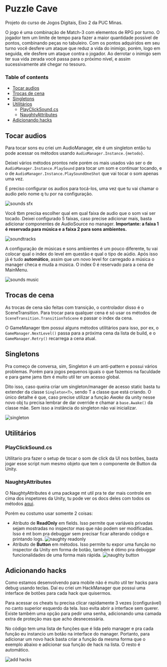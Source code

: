 # Puzzle Cave
Projeto do curso de Jogos Digitais, Eixo 2 da PUC Minas.

O jogo é uma combinação de Match-3 com elementos de RPG por turno. O jogador tem um limite de tempo para fazer a maior quantidade possível de pontos, combinando peças no tabuleiro. Com os pontos adquiridos em seu turno você desfere um ataque que reduz a vida do inimigo, porém, logo em seguida, ele desfere um ataque contra o jogador. Ao derrotar o inimigo sem ter sua vida zerada você passa para o próximo nível, e assim sucessivamente até chegar no tesouro.​

### Table of contents
- [Tocar audios](#tocar-audios)
- [Trocas de cena](#trocas-de-cena)
- [Singletons](#singletons)
- [Utilitários](#utilitários)
  - [PlayClickSound.cs](#playclicksoundcs)
  - [NaughtyAttributes](#naughtyattributes)
- [Adicionando hacks](#adicionando-hacks)

## Tocar audios
Para tocar sons eu criei um AudioManager, ele é um singleton então tu pode acessar os métodos usando `AudioManager.Instance.{metodo}`.

Deixei vários métodos prontos nele porém os mais usados vão ser o de `AudioManager.Instance.PlaySound` para tocar um som e continuar tocando, e o de `AudioManager.Instance.PlaySoundOneShot` que vai tocar o som apenas uma vez.

É preciso configurar os audios para tocá-los, uma vez que tu vai chamar o audio pelo nome q tu por na configuração.

![sounds sfx](RepoImgs/soundsfx.png)

Você tbm precisa escolher qual em qual faixa de audio que o som vai ser tocado. Deixei configurado 5 faixas, caso precise adicionar mais, basta adicionar componentes de AudioSource no manager. **Importante: a faixa 1 é reservada para música e a faixa 2 para sons ambientes.**

![soundtracks](RepoImgs/soundtracks.png)

A configuração de músicas e sons ambientes é um pouco diferente, tu vai colocar qual o index do level em questão e qual o tipo de aúdio. Após isso já é tudo **automático**, assim que um novo level for carregado a música o manager checa e muda a música. O index 0 é reservado para a cena de MainMenu.

![sounds music](RepoImgs/soundmusic.png)

## Trocas de cena
As trocas de cena são feitas com transição, o controlador disso é o SceneTransition. Para trocar para qualquer cena é só usar os métodos de `SceneTransition.TransitionToScene` e passar o index da cena.

O GameManager tbm possui alguns métodos utilitários para isso, por ex, o `GameManager.NextLevel()` passa para a próxima cena da lista de build, e o `GameManager.Retry()` recarrega a cena atual.

## Singletons
Pra começo de conversa, sim, Singleton é um anti-pattern e possui vários problemas. Porém para jogos pequenos iguais o que fazemos na faculdade e para game jams tbm é muito util ter um acesso global.

Dito isso, caso queira criar um singleton/manager de acesso static basta tu extender da classe `Singleton<T>`, sendo T a classe que está criando. O único detalhe é que, caso precise utilizar a função *Awake* da unity nesse novo obj tu precisa lembrar de dar override e chamar a `base.Awake()` da classe mãe. Sem isso a instância do singleton não vai inicializar.

![singleton](RepoImgs/singleton.png)

## Utilitários

### PlayClickSound.cs
Utilitario pra fazer o setup de tocar o som de click da UI nos botões, basta jogar esse script num mesmo objeto que tem o componente de Button da Unity.

### NaughtyAttributes
O NaughtyAttributes é uma package mt util pra te dar mais controle em cima dos inspetores da Unity, tu pode ver os docs deles com todos os métodos [aqui](https://dbrizov.github.io/na-docs/).

Porém eu costumo usar somente 2 coisas:
- Atributo de **ReadOnly** em fields. Isso permite que variáveis privadas sejam mostradas no inspector mas que não podem ser modificadas. Isso é mt bom pra debuggar sem precisar ficar alterando código e printando logs. ![naughty readonly](RepoImgs/readonly.png)
- Atributo de **Button** em métodos. Isso permite tu expor uma função no inspector da Unity em forma de botão, também é ótimo pra debuggar funcionalidades de uma forma mais rápida. ![naughty button](RepoImgs/button.png)

## Adicionando hacks
Como estamos desenvolvendo para mobile não é muito util ter hacks para debug usando teclas. Daí eu criei um HackManager que possui uma interface de botões para cada hack que quisermos.

Para acessar os cheats tu precisa clicar rapidamente 3 vezes (configurável) no canto superior esquerdo da tela. Isso evita abrir a interface sem querer. Existe também uma opção para pedir uma senha, adicionando uma camada extra de proteção mas que acho desnecessária.

No código tem uma lista de funções que é lida pelo manager e pra cada função eu instancio um botão na interface do manager. Portanto, para adicionar um novo hack basta criar a função da mesma forma que o exemplo abaixo e adicionar sua função de hack na lista. O resto é automático.

![add hacks](RepoImgs/addhack.png)
